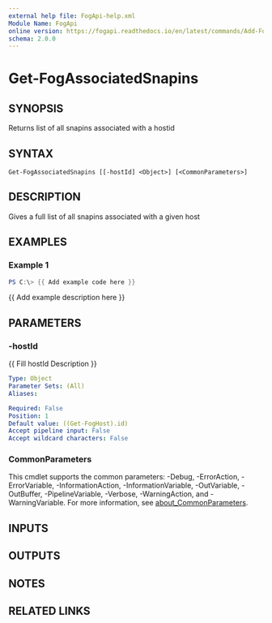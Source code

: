 ```yaml
---
external help file: FogApi-help.xml
Module Name: FogApi
online version: https://fogapi.readthedocs.io/en/latest/commands/Add-FogHostMac
schema: 2.0.0
---
```


# Get-FogAssociatedSnapins

## SYNOPSIS
Returns list of all snapins associated with a hostid

## SYNTAX

```
Get-FogAssociatedSnapins [[-hostId] <Object>] [<CommonParameters>]
```

## DESCRIPTION
Gives a full list of all snapins associated with a given host

## EXAMPLES

### Example 1
```powershell
PS C:\> {{ Add example code here }}
```

{{ Add example description here }}

## PARAMETERS

### -hostId
{{ Fill hostId Description }}

```yaml
Type: Object
Parameter Sets: (All)
Aliases:

Required: False
Position: 1
Default value: ((Get-FogHost).id)
Accept pipeline input: False
Accept wildcard characters: False
```

### CommonParameters
This cmdlet supports the common parameters: -Debug, -ErrorAction, -ErrorVariable, -InformationAction, -InformationVariable, -OutVariable, -OutBuffer, -PipelineVariable, -Verbose, -WarningAction, and -WarningVariable. For more information, see [about_CommonParameters](http://go.microsoft.com/fwlink/?LinkID=113216).

## INPUTS

## OUTPUTS

## NOTES

## RELATED LINKS
